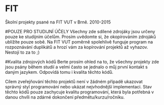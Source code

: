 # FIT
Školní projekty psané na FIT VUT v Brně. 2010-2015

#POUZE PRO STUDIJNÍ ÚČELY
Všechny zde sdílené zdrojáky jsou určeny pouze ke studijním účelům. Prosím uvědomte si, že okopírováním zdrojáků ublížíte pouze sobě. Na FIT VUT poměrně spolehlivě funguje program na rozpoznávání duplikátů a hrozí vám za kopírování projektů až vyhazov. Nestojí to za to ;)

#Kvalita zdrojových kódů
Berte prosím ohled na to, že všechny projekty zde jsou psány během studií a velmi často se jednalo o můj první kontakt s daným jazykem. Odpovídá tomu i kvalita těchto kódů.

Cílem zveřejňování těchto projektů není v žádném případě ukazovat správný styl programování nebo ukázat nejvhodnější implementaci. Stav těchto kódů pouze zachycuje kvalitu programování, která byla potřebná v danou chvíli na zdárné dokončení předmětu/kurzu/ročníku.